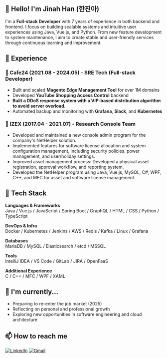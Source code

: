 ## 👋 Hello! I'm Jinah Han (한진아)


I'm a **Full-stack Developer** with 7 years of experience in both backend and frontend. I focus on building scalable systems and intuitive user experiences using Java, Vue.js, and Python. From new feature development to system maintenance, I aim to create stable and user-friendly services through continuous learning and improvement.



## 💼 Experience

### 🏢 Cafe24 (2021.08 - 2024.05) - SRE Tech (Full-stack Developer)
- Built and scaled **Magento Edge Management Tool** for over 1M domains
- Developed **YouTube Shopping Access Control** backend
- **Built a DDoS response system with a VIP-based distribution algorithm to avoid server overload.**
- Automated backup and monitoring with **Grafana**, **Slack**, and **Kubernetes**

### 🏢 IZEX (2017.04 - 2021.07) - Research Console Team
- Developed and maintained a new console admin program for the company's NetHelper solution.
- Implemented features for software license allocation and system configuration management, including security policies, power management, and user/holiday settings.
- Improved asset management process: Developed a physical asset registration, approval workflow, and reporting system.
- Developed the NetHelper program using Java, Vue.js, MySQL, C#, WPF, C++, and MFC for asset and software license management.



## 🧰 Tech Stack

**Languages & Frameworks**  
Java / Vue.js / JavaScript / Spring Boot / GraphQL / HTML / CSS / Python / TypeScript

**DevOps & Infra**  
Docker / Kubernetes / Jenkins / AWS / Redis / Kafka / Linux / Grafana

**Databases**  
MariaDB / MySQL / Elasticsearch / etcd / MSSQL

**Tools**  
IntelliJ IDEA / VS Code / GitLab / JIRA / OpenFaaS

**Additional Experience**  
C / C++ / MFC / WPF / XAML



## 🌱 I'm currently...
- Preparing to re-enter the job market (2025)
- Reflecting on personal and professional growth
- Exploring new opportunities in software engineering and cloud architecture



## 📫 How to reach me
[![LinkedIn](https://img.shields.io/badge/LinkedIn-0077B5?style=for-the-badge&logo=linkedin&logoColor=white)](https://www.linkedin.com/in/jinah-dev)
[![Gmail](https://img.shields.io/badge/Gmail-D14836?style=for-the-badge&logo=gmail&logoColor=white)](mailto:jahappy.it@gmail.com)
